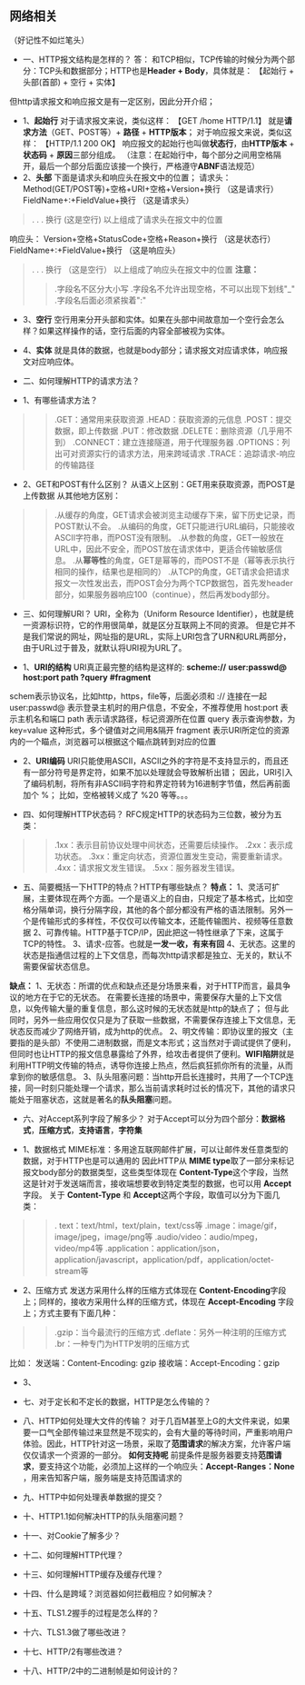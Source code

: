 ## 网络相关
（好记性不如烂笔头）

* 一、HTTP报文结构是怎样的？
答： 和TCP相似，TCP传输的时候分为两个部分：TCP头和数据部分；HTTP也是**Header + Body**，具体就是：
【起始行 + 头部(首部) + 空行 + 实体】

但http请求报文和响应报文是有一定区别，因此分开介绍；
* 1、**起始行**
对于请求报文来说，类似这样：
【GET /home HTTP/1.1】
就是**请求方法**（GET、POST等）+ **路径** + **HTTP版本**；
对于响应报文来说，类似这样：
【HTTP/1.1 200 OK】
响应报文的起始行也叫做**状态行**，由**HTTP版本** + **状态码** + **原因**三部分组成。
（注意：在起始行中，每个部分之间用空格隔开，最后一个部分后面应该接一个换行，严格遵守**ABNF**语法规范）
* 2、**头部**
下面是请求头和响应头在报文中的位置；
请求头：
Method(GET/POST等)+空格+URI+空格+Version+换行    （这是请求行）
FieldName+:+FieldValue+换行    （这是请求头）
> .
> .
> .
换行   (这是空行)
以上组成了请求头在报文中的位置

响应头：
Version+空格+StatusCode+空格+Reason+换行     （这是状态行）
FieldName+:+FieldValue+换行      （这是响应头）
>.
>.
>.
换行 （这是空行）
以上组成了响应头在报文中的位置
**注意：**
>> .字段名不区分大小写
>>.字段名不允许出现空格，不可以出现下划线"_"
>>.字段名后面必须紧挨着":"

* 3、**空行**
空行用来分开头部和实体。如果在头部中间故意加一个空行会怎么样？如果这样操作的话，空行后面的内容全部被视为实体。

* 4、**实体**
就是具体的数据，也就是body部分；请求报文对应请求体，响应报文对应响应体。


* 二、如何理解HTTP的请求方法？
* 1、有哪些请求方法？
>>.GET：通常用来获取资源
>>.HEAD：获取资源的元信息
>>.POST：提交数据，即上传数据
>>.PUT：修改数据
>>.DELETE：删除资源（几乎用不到）
>>.CONNECT：建立连接隧道，用于代理服务器
>>.OPTIONS：列出可对资源实行的请求方法，用来跨域请求
>>.TRACE：追踪请求-响应的传输路径

* 2、GET和POST有什么区别？
从语义上区别：GET用来获取资源，而POST是上传数据
从其他地方区别：
>>.从缓存的角度，GET请求会被浏览主动缓存下来，留下历史记录，而POST默认不会。
>>.从编码的角度，GET只能进行URL编码，只能接收ASCII字符串，而POST没有限制。
>>.从参数的角度，GET一般放在URL中，因此不安全，而POST放在请求体中，更适合传输敏感信息。
>>.从**幂等性**的角度，GET是幂等的，而POST不是（幂等表示执行相同的操作，结果也是相同的）
>>.从TCP的角度，GET请求会把请求报文一次性发出去，而POST会分为两个TCP数据包，首先发header部分，如果服务器响应100（continue），然后再发body部分。


* 三、如何理解URI？
URI，全称为（Uniform Resource Identifier），也就是统一资源标识符，它的作用很简单，就是区分互联网上不同的资源。
但是它并不是我们常说的网址，网址指的是URL，实际上URI包含了URN和URL两部分，由于URL过于普及，就默认将URI视为URL了。

* 1、**URI的结构**
URI真正最完整的结构是这样的:
**scheme://**   **user:passwd@**  **host:port path ?query**  **#fragment** 

schem表示协议名，比如http，https，file等，后面必须和 :// 连接在一起
user:passwd@ 表示登录主机时的用户信息，不安全，不推荐使用
host:port 表示主机名和端口
path 表示请求路径，标记资源所在位置
query 表示查询参数，为 key=value 这种形式，多个键值对之间用&隔开
fragment 表示URI所定位的资源内的一个瞄点，浏览器可以根据这个瞄点跳转到对应的位置


* 2、**URI编码**
URI只能使用ASCII，ASCII之外的字符是不支持显示的，而且还有一部分符号是界定符，如果不加以处理就会导致解析出错；
因此，URI引入了编码机制，将所有非ASCII码字符和界定符转为16进制字节值，然后再前面加个 %；
比如，空格被转义成了 %20 等等。。。 


* 四、如何理解HTTP状态码？
RFC规定HTTP的状态码为三位数，被分为五类：
>>.1xx：表示目前协议处理中间状态，还需要后续操作。
>>.2xx：表示成功状态。
>>.3xx：重定向状态，资源位置发生变动，需要重新请求。
>>.4xx：请求报文发生错误。
>>.5xx：服务器发生错误。


* 五、简要概括一下HTTP的特点？HTTP有哪些缺点？
**特点：**
1、灵活可扩展，主要体现在两个方面。一个是语义上的自由，只规定了基本格式，比如空格分隔单词，换行分隔字段，其他的各个部分都没有严格的语法限制。另外一个是传输形式的多样性，不仅仅可以传输文本，还能传输图片、视频等任意数据
2、可靠传输。HTTP基于TCP/IP，因此把这一特性继承了下来，这属于TCP的特性。
3、请求-应答。也就是**一发一收，有来有回**
4、无状态。这里的状态是指通信过程的上下文信息，而每次http请求都是独立、无关的，默认不需要保留状态信息。

**缺点：**
1、无状态：所谓的优点和缺点还是分场景来看，对于HTTP而言，最具争议的地方在于它的无状态。
在需要长连接的场景中，需要保存大量的上下文信息，以免传输大量的重复信息，那么这时候的无状态就是http的缺点了；
但与此同时，另外一些应用仅仅只是为了获取一些数据，不需要保存连接上下文信息，无状态反而减少了网络开销，成为http的优点。
2、明文传输：即协议里的报文（主要指的是头部）不使用二进制数据，而是文本形式；这当然对于调试提供了便利，但同时也让HTTP的报文信息暴露给了外界，给攻击者提供了便利。**WIFI陷阱**就是利用HTTP明文传输的特点，诱导你连接上热点，然后疯狂抓你所有的流量，从而拿到你的敏感信息。
3、队头阻塞问题：当http开启长连接时，共用了一个TCP连接，同一时刻只能处理一个请求，那么当前请求耗时过长的情况下，其他的请求只能处于阻塞状态，这就是著名的**队头阻塞**问题。


* 六、对Accept系列字段了解多少？
对于Accept可以分为四个部分：**数据格式**，**压缩方式**，**支持语言**，**字符集**

* 1、数据格式
MIME标准：多用途互联网邮件扩展，可以让邮件发任意类型的数据，对于HTTP也是可以通用的
因此HTTP从 **MIME type**取了一部分来标记报文body部分的数据类型，这些类型体现在 **Content-Type**这个字段，当然这是针对于发送端而言，接收端想要收到特定类型的数据，也可以用 **Accept** 字段。
关于 **Content-Type** 和 **Accept**这两个字段，取值可以分为下面几类：
>>. text：text/html，text/plain，text/css等
>>.image：image/gif，image/jpeg，image/png等
>>.audio/video：audio/mpeg，video/mp4等
>>.application：application/json，application/javascript，application/pdf，application/octet-stream等

* 2、压缩方式
发送方采用什么样的压缩方式体现在 **Content-Encoding**字段上；同样的，接收方采用什么样的压缩方式，体现在 **Accept-Encoding** 字段上；方式主要有下面几种：
>>.gzip：当今最流行的压缩方式
>>.deflate：另外一种注明的压缩方式
>>.br：一种专门为HTTP发明的压缩方式

比如：
发送端：Content-Encoding: gzip
接收端：Accept-Encoding：gzip

* 3、


* 七、对于定长和不定长的数据，HTTP是怎么传输的？

* 八、HTTP如何处理大文件的传输？
对于几百M甚至上G的大文件来说，如果要一口气全部传输过来显然是不现实的，会有大量的等待时间，严重影响用户体验。因此，HTTP针对这一场景，采取了**范围请求**的解决方案，允许客户端仅仅请求一个资源的一部分。
**如何支持呢**
前提条件是服务器要支持**范围请求**，要支持这个功能，必须加上这样的一个响应头：**Accept-Ranges：None**  ，用来告知客户端，服务端是支持范围请求的


* 九、HTTP中如何处理表单数据的提交？

* 十、HTTP1.1如何解决HTTP的队头阻塞问题？

* 十一、对Cookie了解多少？

* 十二、如何理解HTTP代理？

* 十三、如何理解HTTP缓存及缓存代理？

* 十四、什么是跨域？浏览器如何拦截相应？如何解决？

* 十五、TLS1.2握手的过程是怎么样的？

* 十六、TLS1.3做了哪些改进？

* 十七、HTTP/2有哪些改进？

* 十八、HTTP/2中的二进制帧是如何设计的？

